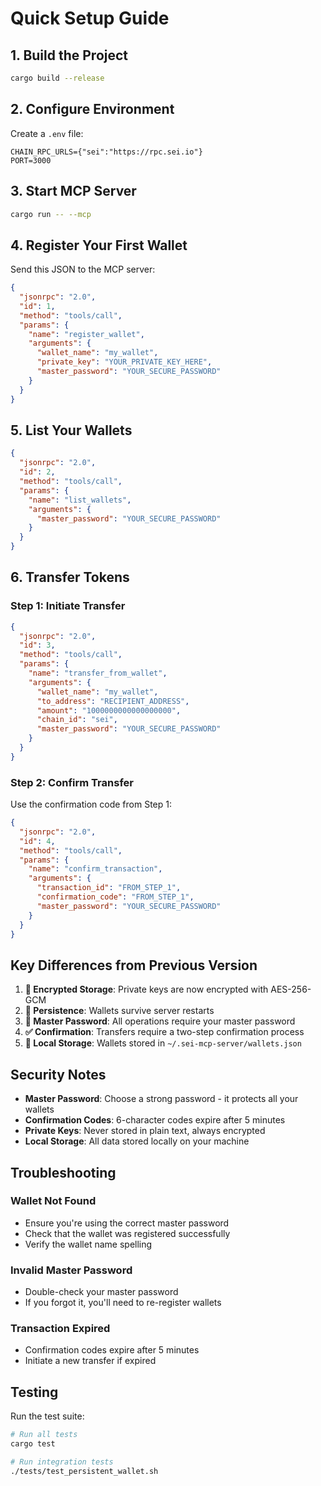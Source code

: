 # Quick Setup Guide

## 1. Build the Project

```bash
cargo build --release
```

## 2. Configure Environment

Create a `.env` file:

```env
CHAIN_RPC_URLS={"sei":"https://rpc.sei.io"}
PORT=3000
```

## 3. Start MCP Server

```bash
cargo run -- --mcp
```

## 4. Register Your First Wallet

Send this JSON to the MCP server:

```json
{
  "jsonrpc": "2.0",
  "id": 1,
  "method": "tools/call",
  "params": {
    "name": "register_wallet",
    "arguments": {
      "wallet_name": "my_wallet",
      "private_key": "YOUR_PRIVATE_KEY_HERE",
      "master_password": "YOUR_SECURE_PASSWORD"
    }
  }
}
```

## 5. List Your Wallets

```json
{
  "jsonrpc": "2.0",
  "id": 2,
  "method": "tools/call",
  "params": {
    "name": "list_wallets",
    "arguments": {
      "master_password": "YOUR_SECURE_PASSWORD"
    }
  }
}
```

## 6. Transfer Tokens

### Step 1: Initiate Transfer
```json
{
  "jsonrpc": "2.0",
  "id": 3,
  "method": "tools/call",
  "params": {
    "name": "transfer_from_wallet",
    "arguments": {
      "wallet_name": "my_wallet",
      "to_address": "RECIPIENT_ADDRESS",
      "amount": "1000000000000000000",
      "chain_id": "sei",
      "master_password": "YOUR_SECURE_PASSWORD"
    }
  }
}
```

### Step 2: Confirm Transfer
Use the confirmation code from Step 1:

```json
{
  "jsonrpc": "2.0",
  "id": 4,
  "method": "tools/call",
  "params": {
    "name": "confirm_transaction",
    "arguments": {
      "transaction_id": "FROM_STEP_1",
      "confirmation_code": "FROM_STEP_1",
      "master_password": "YOUR_SECURE_PASSWORD"
    }
  }
}
```

## Key Differences from Previous Version

1. **🔐 Encrypted Storage**: Private keys are now encrypted with AES-256-GCM
2. **💾 Persistence**: Wallets survive server restarts
3. **🔑 Master Password**: All operations require your master password
4. **✅ Confirmation**: Transfers require a two-step confirmation process
5. **📁 Local Storage**: Wallets stored in `~/.sei-mcp-server/wallets.json`

## Security Notes

- **Master Password**: Choose a strong password - it protects all your wallets
- **Confirmation Codes**: 6-character codes expire after 5 minutes
- **Private Keys**: Never stored in plain text, always encrypted
- **Local Storage**: All data stored locally on your machine

## Troubleshooting

### Wallet Not Found
- Ensure you're using the correct master password
- Check that the wallet was registered successfully
- Verify the wallet name spelling

### Invalid Master Password
- Double-check your master password
- If you forgot it, you'll need to re-register wallets

### Transaction Expired
- Confirmation codes expire after 5 minutes
- Initiate a new transfer if expired

## Testing

Run the test suite:

```bash
# Run all tests
cargo test

# Run integration tests
./tests/test_persistent_wallet.sh
``` 